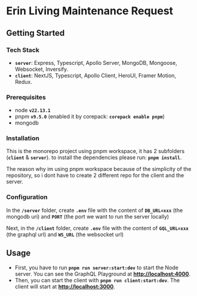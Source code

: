 # Erin Living Maintenance Request

## Getting Started

### Tech Stack

- **`server`**: Express, Typescript, Apollo Server, MongoDB, Mongoose, Websocket, Inversify.
- **`client`**: NextJS, Typescript, Apollo Client, HeroUI, Framer Motion, Redux.

### Prerequisites

- node **`v22.13.1`**
- pnpm **`v9.5.0`** (enabled it by corepack: **`corepack enable pnpm`**)
- mongodb

### Installation

This is the monorepo project using pnpm workspace, it has 2 subfolders (**`client`** & **`server`**). to install the dependencies please run: **`pnpm install`**.

The reason why im using pnpm workspace because of the simplicity of the repository, so i dont have to create 2 different repo for the client and the server.

### Configuration

In the **`/server`** folder, create **`.env`** file with the content of **`DB_URL=xxx`** (the mongodb uri) and **`PORT`** (the port we want to run the server locally)

Next, in the **`/client`** folder, create **`.env`** file with the content of **`GQL_URL=xxx`** (the graphql url) and **`WS_URL`** (the websocket url)

## Usage

- First, you have to run **`pnpm run server:start:dev`** to start the Node server.
  You can see the GraphQL Playground at **[http://localhost:4000](http://localhost:4000)**.
- Then, you can start the client with **`pnpm run client:start:dev`**. The client will start at **[http://localhost:3000](http://localhost:3000)**.
